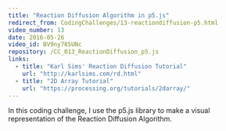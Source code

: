 ```yaml
---
title: "Reaction Diffusion Algorithm in p5.js"
redirect_from: CodingChallenges/13-reactiondiffusion-p5.html
video_number: 13
date: 2016-05-26
video_id: BV9ny785UNc
repository: /CC_013_ReactionDiffusion_p5.js
links:
  - title: "Karl Sims' Reaction Diffusion Tutorial"
    url: "http://karlsims.com/rd.html"
  - title: "2D Array Tutorial"
    url: "https://processing.org/tutorials/2darray/"
---
```


In this coding challenge, I use the p5.js library to make a visual representation of the Reaction Diffusion Algorithm.
